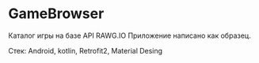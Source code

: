 # GameBrowser
Каталог игры на базе API RAWG.IO
Приложение написано как образец.

Стек: Android, kotlin, Retrofit2, Material Desing

